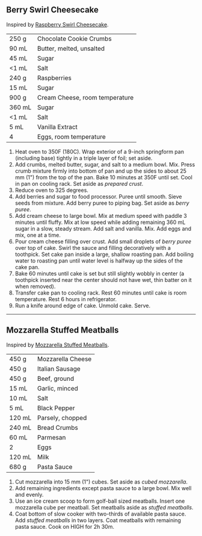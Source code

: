 
## Berry Swirl Cheesecake

Inspired by [Raspberry Swirl Cheesecake](https://smittenkitchen.com/2014/08/raspberry-swirl-cheesecake/).

|||
|:--|:--|
| 250 g  | Chocolate Cookie Crumbs
| 90 mL  | Butter, melted, unsalted
| 45 mL  | Sugar
| <1 mL  | Salt
| 240 g  | Raspberries
| 15 mL  | Sugar
| 900 g  | Cream Cheese, room temperature
| 360 mL | Sugar
| <1 mL  | Salt
| 5 mL   | Vanilla Extract
| 4      | Eggs, room temperature

1. Heat oven to 350F (180C). Wrap exterior of a 9-inch springform pan (including base) tightly in a triple layer of foil; set aside.
2. Add crumbs, melted butter, sugar, and salt to a medium bowl. Mix. Press crumb mixture firmly into bottom of pan and up the sides to about 25 mm (1") from the top of the pan. Bake 10 minutes at 350F until set. Cool in pan on cooling rack. Set aside as *prepared crust*.
3. Reduce oven to 325 degrees.
4. Add berries and sugar to food processor. Puree until smooth. Sieve seeds from mixture. Add berry puree to piping bag. Set aside as *berry puree*.
5. Add cream cheese to large bowl. Mix at medium speed with paddle 3 minutes until fluffy. Mix at low speed while adding remaining 360 mL sugar in a slow, steady stream. Add salt and vanilla. Mix. Add eggs and mix, one at a time.
6. Pour cream cheese filling over crust. Add small droplets of *berry puree* over top of cake. Swirl the sauce and filling decoratively with a toothpick. Set cake pan inside a large, shallow roasting pan. Add boiling water to roasting pan until water level is halfway up the sides of the cake pan.
7. Bake 60 minutes until cake is set but still slightly wobbly in center (a toothpick inserted near the center should not have wet, thin batter on it when removed).
8. Transfer cake pan to cooling rack. Rest 60 minutes until cake is room temperature. Rest 6 hours in refrigerator.
9. Run a knife around edge of cake. Unmold cake. Serve.


---

## Mozzarella Stuffed Meatballs

Inspired by [Mozzarella Stuffed Meatballs](https://www.reddit.com/r/GifRecipes/comments/dfeca6/mozzarella_stuffed_meatballs/).

|||
|:--|:--|
| 450 g  | Mozzarella Cheese
| 450 g  | Italian Sausage
| 450 g  | Beef, ground
| 15 mL  | Garlic, minced
| 10 mL  | Salt
| 5 mL   | Black Pepper
| 120 mL | Parsely, chopped
| 240 mL | Bread Crumbs
| 60 mL  | Parmesan
| 2      | Eggs
| 120 mL | Milk
| 680 g  | Pasta Sauce

1. Cut mozzarella into 15 mm (1") cubes. Set aside as *cubed mozzarella*.
2. Add remaining ingredients except pasta sauce to a large bowl. Mix well and evenly.
3. Use an ice cream scoop to form golf-ball sized meatballs. Insert one mozzarella cube per meatball. Set meatballs aside as *stuffed meatballs*.
4. Coat bottom of slow cooker with two-thirds of available pasta sauce. Add *stuffed meatballs* in two layers. Coat meatballs with remaining pasta sauce. Cook on HIGH for 2h 30m.

